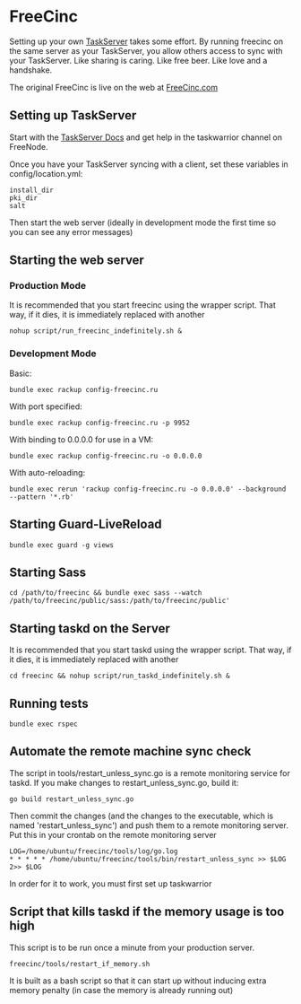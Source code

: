 FreeCinc
========

Setting up your own [TaskServer](http://taskwarrior.org/docs/taskserver/why.html) takes some effort. By running freecinc on the same server as your TaskServer, you allow others access to sync with your TaskServer. Like sharing is caring. Like free beer. Like love and a handshake.

The original FreeCinc is live on the web at [FreeCinc.com](https://freecinc.com)

Setting up TaskServer
---------------------

Start with the [TaskServer Docs](http://taskwarrior.org/docs/taskserver/setup.html) and get help in the taskwarrior channel on FreeNode.

Once you have your TaskServer syncing with a client, set these variables in config/location.yml:

    install_dir
    pki_dir
    salt

Then start the web server (ideally in development mode the first time so you can see any error messages)


Starting the web server
-----------------------

### Production Mode
It is recommended that you start freecinc using the wrapper script. That way, if it dies, it is immediately replaced with another

    nohup script/run_freecinc_indefinitely.sh &


### Development Mode

Basic:

    bundle exec rackup config-freecinc.ru

With port specified:

    bundle exec rackup config-freecinc.ru -p 9952

With binding to 0.0.0.0 for use in a VM:

    bundle exec rackup config-freecinc.ru -o 0.0.0.0

With auto-reloading:

    bundle exec rerun 'rackup config-freecinc.ru -o 0.0.0.0' --background --pattern '*.rb'


Starting Guard-LiveReload
-------------------------

    bundle exec guard -g views


Starting Sass
-------------

    cd /path/to/freecinc && bundle exec sass --watch /path/to/freecinc/public/sass:/path/to/freecinc/public'


Starting taskd on the Server
----------------------------

It is recommended that you start taskd using the wrapper script. That way, if it dies, it is immediately replaced with another

    cd freecinc && nohup script/run_taskd_indefinitely.sh &


Running tests
-------------

    bundle exec rspec


Automate the remote machine sync check
--------------------------------------

The script in tools/restart_unless_sync.go is a remote monitoring service for taskd.
If you make changes to restart_unless_sync.go, build it:

    go build restart_unless_sync.go

Then commit the changes (and the changes to the executable, which is named 'restart_unless_sync') and push them to a remote monitoring server.
Put this in your crontab on the remote monitoring server

    LOG=/home/ubuntu/freecinc/tools/log/go.log
    * * * * * /home/ubuntu/freecinc/tools/bin/restart_unless_sync >> $LOG 2>> $LOG

In order for it to work, you must first set up taskwarrior


Script that kills taskd if the memory usage is too high
-------------------------------------------------------

This script is to be run once a minute from your production server.

    freecinc/tools/restart_if_memory.sh

It is built as a bash script so that it can start up without inducing extra memory penalty (in case the memory is already running out)
